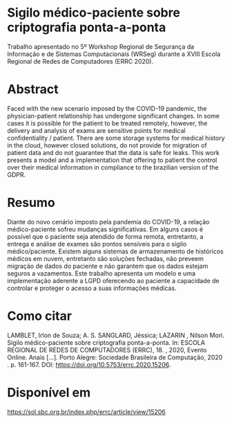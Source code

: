 # Sigilo médico-paciente sobre criptografia ponta-a-ponta 
Trabalho apresentado no 5º Workshop Regional de Segurança da Informação e de Sistemas Computacionais (WRSeg) durante a XVIII Escola Regional de Redes de Computadores (ERRC 2020).
# Abstract
Faced with the new scenario imposed by the COVID-19 pandemic, the physician-patient relationship has undergone significant changes. In some cases it is possible for the patient to be treated remotely, however, the delivery and analysis of exams are sensitive points for medical confidentiality / patient. There are some storage systems for medical history in the cloud, however closed solutions, do not provide for migration of patient data and do not guarantee that the data is safe for leaks.
This work presents a model and a implementation that offering to patient the control over their medical information in compliance to the brazilian version of the GDPR.
# Resumo
Diante do novo cenário imposto pela pandemia do COVID-19, a relação médico-paciente sofreu mudanças significativas. Em alguns casos é possível que o paciente seja atendido de forma remota, entretanto, a entrega e análise de exames são pontos sensíveis para o sigilo médico/paciente. Existem alguns sistemas de armazenamento de históricos médicos em nuvem, entretanto são soluções fechadas, não preveem migração de dados do paciente e não garantem que os dados estejam seguros a vazamentos. Este trabalho apresenta um modelo e uma implementação aderente a LGPD oferecendo ao paciente a capacidade de controlar e proteger o acesso a suas informações médicas.
# Como citar
LAMBLET, Irlon de Souza; A. S. SANGLARD, Jéssica; LAZARIN , Nilson Mori. Sigilo médico-paciente sobre criptografia ponta-a-ponta. In: ESCOLA REGIONAL DE REDES DE COMPUTADORES (ERRC), 18. , 2020, Evento Online. Anais [...]. Porto Alegre: Sociedade Brasileira de Computação, 2020 . p. 161-167. DOI: https://doi.org/10.5753/errc.2020.15206. 
# Disponível em
https://sol.sbc.org.br/index.php/errc/article/view/15206
